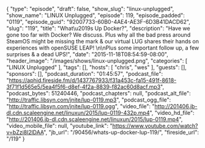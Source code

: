 {
  "type": "episode",
  "draft": false,
  "show_slug": "linux-unplugged",
  "show_name": "LINUX Unplugged",
  "episode": 119,
  "episode_padded": "0119",
  "episode_guid": "92007733-60B0-4AE4-AE3F-6D3B41DACD62",
  "slug": "119",
  "title": "What\u2019s Up Docker?",
  "description": "Have we gone too far with Docker? We discuss. Plus why all the bad press around SteamOS might be missing the mark & our virtual LUG shares their hands on experiences with openSUSE LEAP! \n\nPlus some important follow up, a few surprises & a dead UPS!",
  "date": "2015-11-18T08:54:59-08:00",
  "header_image": "/images/shows/linux-unplugged.png",
  "categories": [
    "LINUX Unplugged"
  ],
  "tags": [],
  "hosts": [
    "chris",
    "wes"
  ],
  "guests": [],
  "sponsors": [],
  "podcast_duration": "01:45:57",
  "podcast_file": "https://aphid.fireside.fm/d/1437767933/f31a453c-fa15-491f-8618-3f71f1d565e5/5ea4f5f6-d8ef-4f2a-8839-f82ac60d8acf.mp3",
  "podcast_bytes": 51240446,
  "podcast_chapters": null,
  "podcast_alt_file": "http://traffic.libsyn.com/jnite/lup-0119.mp3",
  "podcast_ogg_file": "http://traffic.libsyn.com/jnite/lup-0119.ogg",
  "video_file": "http://201406.jb-dl.cdn.scaleengine.net/linuxun/2015/lup-0119-432p.mp4",
  "video_hd_file": "http://201406.jb-dl.cdn.scaleengine.net/linuxun/2015/lup-0119.mp4",
  "video_mobile_file": null,
  "youtube_link": "https://www.youtube.com/watch?v=bZzi8l2lDAA",
  "jb_url": "/90456/whats-up-docker-lup-119/",
  "fireside_url": "/119"
}

